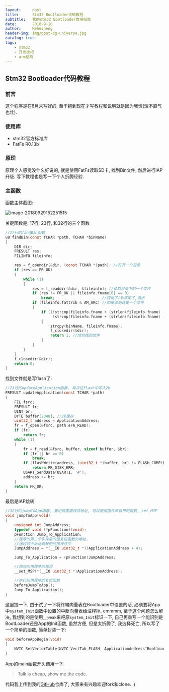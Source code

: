 ```yaml
---
layout:     post
title:      Stm32 Bootloader代码教程
subtitle:   我的stm32 Bootloader食用指南
date:       2018-9-18
author:     Hehesheng
header-img: img/post-bg-universe.jpg
catalog: true
tags:
    - stm32
    - 开发技巧
    - arm结构
---
```


## Stm32 Bootloader代码教程

### 前言

这个程序是在8月末写好的, 至于拖到现在才写教程和说明就是因为我懒(理不直气也壮).

### 使用库

- stm32官方标准库
- FatFs R0.13b

### 原理

原理个人感觉没什么好说的, 就是使用FatFs读取SD卡, 找到Bin文件, 然后进行IAP升级. 写下教程也是写一下个人折腾经验.

### 主函数

函数主体截图:

![image-20180929152251515](http://pfr80kuto.bkt.clouddn.com/img/2018/9/image-20180929152251515.png)

关键函数是: 17行, 23行, 和32行的三个函数

```c
//17行的findBin函数
u8 findBin(const TCHAR *path, TCHAR *binName)
{
    DIR dir;
    FRESULT res;
    FILINFO fileinfo;

    res = f_opendir(&dir, (const TCHAR *)path); //打开一个目录
    if (res == FR_OK)
    {
        while (1)
        {
            res = f_readdir(&dir, &fileinfo); //读取目录下的一个文件
            if (res != FR_OK || fileinfo.fname[0] == 0)
                break;                     //错误了/到末尾了,退出
            if (fileinfo.fattrib & AM_ARC) //如果读到这是一个文件
            {
                if ((!strcmp(fileinfo.fname + (strlen(fileinfo.fname) - 4), ".bin") |
                     !strcmp(fileinfo.fname + (strlen(fileinfo.fname) - 4), ".BIN"))) //这里是在进行验证的时候发现有的文件电脑上是小写, 单片机读出来却是大写,比较迷得一个Bug
                {
                    strcpy(binName, fileinfo.fname);
                    f_closedir(&dir);
                    return 1; //成功找到文件
                }
            }
        }
    }
    f_closedir(&dir);
    return 0;
}
```

找到文件就是写flash了:

```c
//23行的updateApplication函数, 每次往flash中写入2k
FRESULT updateApplication(const TCHAR *path)
{
    FIL fsrc;
    FRESULT fr;
    UINT br;
    BYTE buffer[2048]; //2k缓存
    uint32_t address = ApplicationAddress;
    fr = f_open(&fsrc, path,eFA_READ);
    if (fr)
        return fr;
    while (1)
    {
        fr = f_read(&fsrc, buffer, sizeof buffer, &br);
        if (fr || br == 0)
            break;
        if (flashWrite(address, (uint32_t *)buffer, br) != FLASH_COMPLETE)
            return FR_DISK_ERR;
        USART_SendData(USART1, '#');
        address += br;
    }
    return FR_OK;
}
```

最后是IAP跳转

```c
//32行的jumpToApp函数, 要记得重置栈顶地址, 可以使用固件库自带的函数__set_MSP
void jumpToApp(void)
{
    unsigned int JumpAddress;
    typedef void (*pFunction)(void);
    pFunction Jump_To_Application;
    //程序的第二个字存放的是复位函数的地址，
    //通过这个地址跳转的应用程序中
    JumpAddress = *(__IO uint32_t *)(ApplicationAddress + 4);

    Jump_To_Application = (pFunction)JumpAddress;

    //指向应用程序的栈顶
    __set_MSP(*(__IO uint32_t *)ApplicationAddress);

    //执行应用程序的复位函数
    beforeJumpToApp();
    Jump_To_Application();
}
```

这里提一下, 由于试了一下将终端向量表在Bootloader中设置的话, 必须要将App中`system_Init`函数中设置的中断向量表给注释掉, emmmm, 至于这个问题怎么解决, 我想到的是使用`__weak`来吧原`system_Init`标识一下, 自己再重写一个能识别是BootLoader还是App的Init函数, 虽然方便, 但是太折腾了, 我选择死亡, 所以写了一个简单的函数, 简单封装一下:

```c
void beforeAppBegin(void)
{
    NVIC_SetVectorTable(NVIC_VectTab_FLASH, ApplicationAddress^BootloaderAddress); //设置中断向量表
}
```

App的main函数开头调用一下.

> Talk is cheap, show me the code.

代码我上传到我的[GitHub](https://github.com/Hehesheng/stm32f4_bootloader)仓库了, 大家来有兴趣欢迎fork和clone. :)


